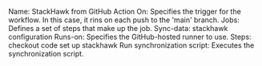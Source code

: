 Name: StackHawk from GitHub Action
On: Specifies the trigger for the workflow. In this case, it rins on each push to the 'main' branch.
Jobs: Defines a set of steps that make up the job.
Sync-data: stackhawk configuration
Runs-on: Specifies the GitHub-hosted runner to use.
Steps: checkout code
  set up stackhawk
  Run synchronization script: Executes the synchronization script.
